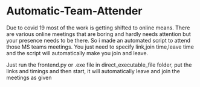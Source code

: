 # Automatic-Team-Attender
Due to covid 19 most of the work is getting shifted to online
means. There are various online meetings that are boring and
hardly needs attention but your presence needs to be there. So i
made an automated script to attend those MS teams meetings.
You just need to specify link,join time,leave time and the script
will automatically make you join and leave.

Just run the frontend.py or .exe file in direct_executable_file folder, put the links and timings and then start, it will automatically leave and join the meetings as given

